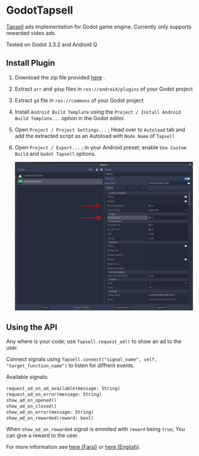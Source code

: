 # GodotTapsell
[Tapsell](https://tapsell.ir) ads implementation for Godot game engine.
Currently only supports rewarded video ads.

Tested on Godot 3.3.2 and Android Q

## Install Plugin
1. Download the zip file provided [here](https://github.com/OverShifted/GodotTapsell/releases)
.
2. Extract `arr` and `gdap` files in `res://android/plugins` of your Godot project
3. Extract `gd` file in `res://commons` of your Godot project
4. Install `Android Build Template` using the `Project / Install Android Build Template...` option in the Godot editor.
5. Open `Project / Project Settings...` ; Head over to `Autoload` tab and add the extracted script as an Autoload with `Node Name` of `Tapsell`
6. Open `Project / Export...` ; in your Android preset; enable `Use Custom Build` and `Godot Tapsell` options.

    <img src="https://github.com/OverShifted/GodotTapsell/blob/main/docs/ExportMenu.png" alt="Export Menu"/>

## Using the API
Any where is your code; use `Tapsell.request_ad()` to show an ad to the user.

Connect signals using `Tapsell.connect("signal_name", self, "target_function_name")` to listen for diffrent events.

Available signals:
```
request_ad_on_ad_available(message: String)
request_ad_on_error(message: String)
show_ad_on_opened()
show_ad_on_closed()
show_ad_on_error(message: String)
show_ad_on_rewarded(reward: bool)
```

When `show_ad_on_rewarded` signal is emmited with `reward` being `true`; You can give a reward to the user.

For more information see [here (Farsi)](https://docs.tapsell.ir/tapsell-sdk/android/rewarded-interstitial/) or [here (English)](https://docs.tapsell.ir/tapsell-sdk/android/rewarded-interstitial/).
